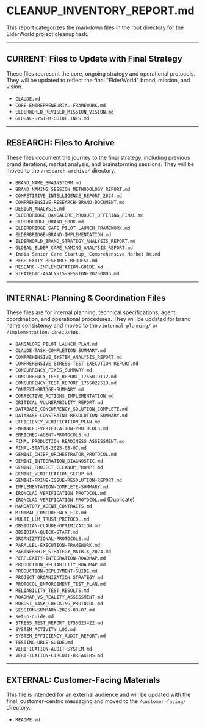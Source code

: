 # CLEANUP_INVENTORY_REPORT.md

This report categorizes the markdown files in the root directory for the ElderWorld project cleanup task.

---

## CURRENT: Files to Update with Final Strategy

These files represent the core, ongoing strategy and operational protocols. They will be updated to reflect the final "ElderWorld" brand, mission, and vision.

-   `CLAUDE.md`
-   `CORE-ENTREPRENEURIAL-FRAMEWORK.md`
-   `ELDERWORLD_REVISED_MISSION_VISION.md`
-   `GLOBAL-SYSTEM-GUIDELINES.md`

---

## RESEARCH: Files to Archive

These files document the journey to the final strategy, including previous brand iterations, market analysis, and brainstorming sessions. They will be moved to the `/research-archive/` directory.

-   `BRAND_NAME_BRAINSTORM.md`
-   `BRAND_NAMING_SESSION_METHODOLOGY_REPORT.md`
-   `COMPETITIVE_INTELLIGENCE_REPORT_2024.md`
-   `COMPREHENSIVE-RESEARCH-BRAND-DOCUMENT.md`
-   `DESIGN_ANALYSIS.md`
-   `ELDERBRIDGE_BANGALORE_PRODUCT_OFFERING_FINAL.md`
-   `ELDERBRIDGE_BRAND_BOOK.md`
-   `ELDERBRIDGE_SAFE_PILOT_LAUNCH_FRAMEWORK.md`
-   `ELDERBRIDGE-BRAND-IMPLEMENTATION.md`
-   `ELDERWORLD_BRAND_STRATEGY_ANALYSIS_REPORT.md`
-   `GLOBAL_ELDER_CARE_NAMING_ANALYSIS_REPORT.md`
-   `India Senior Care Startup_ Comprehensive Market Re.md`
-   `PERPLEXITY-RESEARCH-REQUEST.md`
-   `RESEARCH-IMPLEMENTATION-GUIDE.md`
-   `STRATEGIC-ANALYSIS-SESSION-20250806.md`

---

## INTERNAL: Planning & Coordination Files

These files are for internal planning, technical specifications, agent coordination, and operational procedures. They will be updated for brand name consistency and moved to the `/internal-planning/` or `/implementation/` directories.

-   `BANGALORE_PILOT_LAUNCH_PLAN.md`
-   `CLAUDE-TASK-COMPLETION-SUMMARY.md`
-   `COMPREHENSIVE_SYSTEM_ANALYSIS_REPORT.md`
-   `COMPREHENSIVE-STRESS-TEST-EXECUTION-REPORT.md`
-   `CONCURRENCY_FIXES_SUMMARY.md`
-   `CONCURRENCY_TEST_REPORT_1755019112.md`
-   `CONCURRENCY_TEST_REPORT_1755022513.md`
-   `CONTEXT-BRIDGE-SUMMARY.md`
-   `CORRECTIVE_ACTIONS_IMPLEMENTATION.md`
-   `CRITICAL_VULNERABILITY_REPORT.md`
-   `DATABASE_CONCURRENCY_SOLUTION_COMPLETE.md`
-   `DATABASE-CONSTRAINT-RESOLUTION-SUMMARY.md`
-   `EFFICIENCY_VERIFICATION_PLAN.md`
-   `ENHANCED-VERIFICATION-PROTOCOLS.md`
-   `ENRICHED-AGENT-PROTOCOLS.md`
-   `FINAL_PRODUCTION_READINESS_ASSESSMENT.md`
-   `FINAL-STATUS-2025-08-07.md`
-   `GEMINI_CHIEF_ORCHESTRATOR_PROTOCOL.md`
-   `GEMINI_INTEGRATION_DIAGNOSTIC.md`
-   `GEMINI_PROJECT_CLEANUP_PROMPT.md`
-   `GEMINI_VERIFICATION_SETUP.md`
-   `GEMINI-PRIME-ISSUE-RESOLUTION-REPORT.md`
-   `IMPLEMENTATION-COMPLETE-SUMMARY.md`
-   `IRONCLAD_VERIFICATION_PROTOCOL.md`
-   `IRONCLAD-VERIFICATION-PROTOCOL.md` (Duplicate)
-   `MANDATORY_AGENT_CONTRACTS.md`
-   `MINIMAL_CONCURRENCY_FIX.md`
-   `MULTI_LLM_TRUST_PROTOCOL.md`
-   `OBSIDIAN-CLAUDE-OPTIMIZATION.md`
-   `OBSIDIAN-QUICK-START.md`
-   `ORGANIZATIONAL-PROTOCOLS.md`
-   `PARALLEL-EXECUTION-FRAMEWORK.md`
-   `PARTNERSHIP_STRATEGY_MATRIX_2024.md`
-   `PERPLEXITY-INTEGRATION-ROADMAP.md`
-   `PRODUCTION_RELIABILITY_ROADMAP.md`
-   `PRODUCTION-DEPLOYMENT-GUIDE.md`
-   `PROJECT_ORGANIZATION_STRATEGY.md`
-   `PROTOCOL_ENFORCEMENT_TEST_PLAN.md`
-   `RELIABILITY_TEST_RESULTS.md`
-   `ROADMAP_VS_REALITY_ASSESSMENT.md`
-   `ROBUST_TASK_CHECKING_PROTOCOL.md`
-   `SESSION-SUMMARY-2025-08-07.md`
-   `setup-guide.md`
-   `STRESS_TEST_REPORT_1755023422.md`
-   `SYSTEM_ACTIVITY_LOG.md`
-   `SYSTEM_EFFICIENCY_AUDIT_REPORT.md`
-   `TESTING-URLS-GUIDE.md`
-   `VERIFICATION-AUDIT-SYSTEM.md`
-   `VERIFICATION-CIRCUIT-BREAKERS.md`

---

## EXTERNAL: Customer-Facing Materials

This file is intended for an external audience and will be updated with the final, customer-centric messaging and moved to the `/customer-facing/` directory.

-   `README.md`
